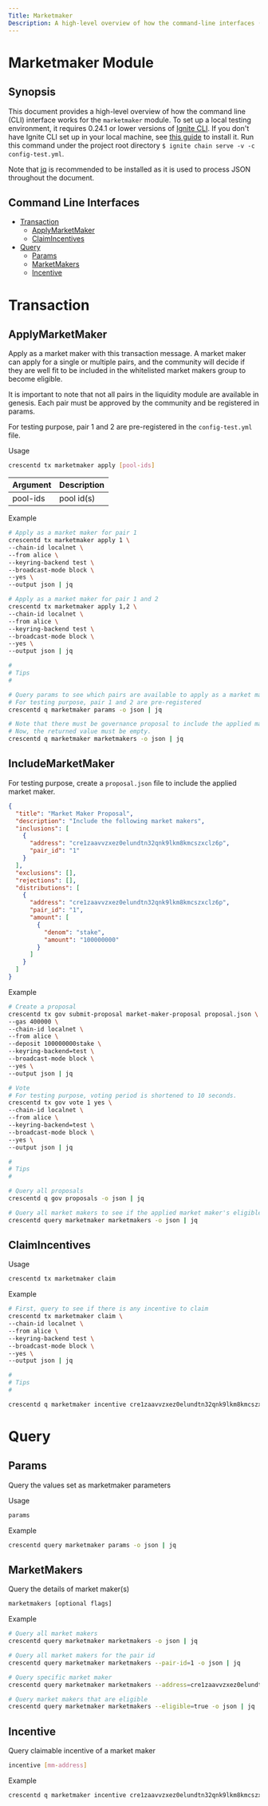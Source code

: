 ```yaml
---
Title: Marketmaker
Description: A high-level overview of how the command-line interfaces (CLI) works for the marketmaker module.
---
```


# Marketmaker Module

## Synopsis

This document provides a high-level overview of how the command line (CLI) interface works for the `marketmaker` module. To set up a local testing environment, it requires 0.24.1 or lower versions of [Ignite CLI](https://docs.ignite.com/). If you don't have Ignite CLI set up in your local machine, see [this guide](https://docs.ignite.com/welcome/install) to install it. Run this command under the project root directory `$ ignite chain serve -v -c config-test.yml`.

Note that [jq](https://stedolan.github.io/jq/) is recommended to be installed as it is used to process JSON throughout the document.

## Command Line Interfaces

- [Transaction](#Transaction)
  - [ApplyMarketMaker](#ApplyMarketMaker)
  - [ClaimIncentives](#ClaimIncentives)
- [Query](#Query)
  - [Params](#Params)
  - [MarketMakers](#MarketMakers)
  - [Incentive](#Incentive)

# Transaction

## ApplyMarketMaker

Apply as a market maker with this transaction message. A market maker can apply for a single or multiple pairs, and the community will decide if they are well fit to be included in the whitelisted market makers group to become eligible.

It is important to note that not all pairs in the liquidity module are available in genesis. Each pair must be approved by the community and be registered in params.

For testing purpose, pair 1 and 2 are pre-registered in the `config-test.yml` file.

Usage

```bash
crescentd tx marketmaker apply [pool-ids]
```

| **Argument** | **Description** |
| :----------- | :-------------- |
| pool-ids     | pool id(s)      |

Example

```bash
# Apply as a market maker for pair 1
crescentd tx marketmaker apply 1 \
--chain-id localnet \
--from alice \
--keyring-backend test \
--broadcast-mode block \
--yes \
--output json | jq

# Apply as a market maker for pair 1 and 2
crescentd tx marketmaker apply 1,2 \
--chain-id localnet \
--from alice \
--keyring-backend test \
--broadcast-mode block \
--yes \
--output json | jq

#
# Tips
#

# Query params to see which pairs are available to apply as a market maker
# For testing purpose, pair 1 and 2 are pre-registered
crescentd q marketmaker params -o json | jq

# Note that there must be governance proposal to include the applied market maker to become eligible
# Now, the returned value must be empty.
crescentd q marketmaker marketmakers -o json | jq
```

## IncludeMarketMaker

For testing purpose, create a `proposal.json` file to include the applied market maker.

```json
{
  "title": "Market Maker Proposal",
  "description": "Include the following market makers",
  "inclusions": [
    {
      "address": "cre1zaavvzxez0elundtn32qnk9lkm8kmcszxclz6p",
      "pair_id": "1"
    }
  ],
  "exclusions": [],
  "rejections": [],
  "distributions": [
    {
      "address": "cre1zaavvzxez0elundtn32qnk9lkm8kmcszxclz6p",
      "pair_id": "1",
      "amount": [
        {
          "denom": "stake",
          "amount": "100000000"
        }
      ]
    }
  ]
}
```

Example

```bash
# Create a proposal
crescentd tx gov submit-proposal market-maker-proposal proposal.json \
--gas 400000 \
--chain-id localnet \
--from alice \
--deposit 100000000stake \
--keyring-backend=test \
--broadcast-mode block \
--yes \
--output json | jq

# Vote
# For testing purpose, voting period is shortened to 10 seconds.
crescentd tx gov vote 1 yes \
--chain-id localnet \
--from alice \
--keyring-backend=test \
--broadcast-mode block \
--yes \
--output json | jq

#
# Tips
#

# Query all proposals
crescentd q gov proposals -o json | jq

# Query all market makers to see if the applied market maker's eligible is true now
crescentd query marketmaker marketmakers -o json | jq
```

## ClaimIncentives

Usage

```bash
crescentd tx marketmaker claim
```

Example

```bash
# First, query to see if there is any incentive to claim
crescentd tx marketmaker claim \
--chain-id localnet \
--from alice \
--keyring-backend test \
--broadcast-mode block \
--yes \
--output json | jq

#
# Tips
#

crescentd q marketmaker incentive cre1zaavvzxez0elundtn32qnk9lkm8kmcszxclz6p -o json | jq
```

# Query

## Params

Query the values set as marketmaker parameters

Usage

```bash
params
```

Example

```bash
crescentd query marketmaker params -o json | jq
```

## MarketMakers

Query the details of market maker(s)

```bash
marketmakers [optional flags]
```

Example

```bash
# Query all market makers
crescentd query marketmaker marketmakers -o json | jq

# Query all market makers for the pair id
crescentd query marketmaker marketmakers --pair-id=1 -o json | jq

# Query specific market maker
crescentd query marketmaker marketmakers --address=cre1zaavvzxez0elundtn32qnk9lkm8kmcszxclz6p -o json | jq

# Query market makers that are eligible
crescentd query marketmaker marketmakers --eligible=true -o json | jq
```

## Incentive

Query claimable incentive of a market maker

```bash
incentive [mm-address]
```

Example

```bash
crescentd q marketmaker incentive cre1zaavvzxez0elundtn32qnk9lkm8kmcszxclz6p -o json | jq
```
